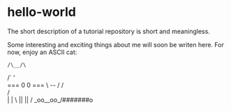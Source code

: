 # hello-world
The short description of a tutorial repository is short and meaningless.

Some interesting and exciting things about me will soon be writen here. For now, enjoy an ASCII cat:

    /\__/\
   /`    '\
 === 0  0 ===
   \  --  /
  /        \
 /          \
|            |
 \  ||  ||  /
  \_oo__oo_/#######o

